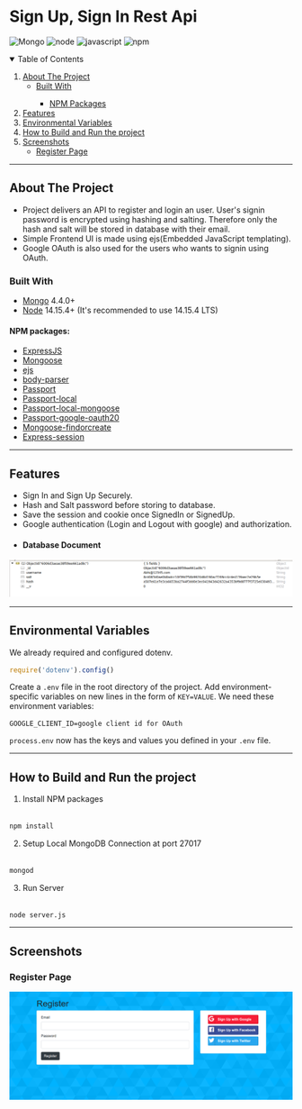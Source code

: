 

# Sign Up, Sign In Rest Api

![Mongo](https://img.shields.io/badge/DB-MongoDB-yellow)
![node](https://aleen42.github.io/badges/src/node.svg)
![javascript](https://aleen42.github.io/badges/src/javascript.svg)
![npm](https://img.shields.io/badge/npm-v6.14.11-blue)


<!-- TABLE OF CONTENTS -->
<details open="open">
  <summary>Table of Contents</summary>
  <ol>
    <li>
      <a href="#about-the-project">About The Project</a>
      <ul>
        <li><a href="#built-with">Built With</a></li>
        <ul>
        <li><a href="#npm-packages">NPM Packages</a></li>
      </ul>
      </ul>
    </li>
    <li>
      <a href="#features">Features</a>
    </li>
    <li>
      <a href="#environmental-variables">Environmental Variables</a>
    </li>
    <li>
      <a href="#how-to-build-and-run-the-project">How to Build and Run the project</a>
    </li>
    <li>
		<a  href="#screenshots">Screenshots</a>
		<ul>
			<li><a  href="#register-page">Register Page</a></li>
	</ul>
</li>
  </ol>
</details>

---
<!-- ABOUT THE PROJECT -->
## About The Project

 - Project delivers an API to register and login an user. User's signin password is encrypted using hashing and salting. Therefore only the hash and salt will be stored in database with their email.
 - Simple Frontend UI is made using ejs(Embedded JavaScript templating). 
 - Google OAuth is also used for the users who wants to signin using OAuth.
  
### Built With

-   [Mongo](https://www.mongodb.com/) 4.4.0+
-   [Node](https://nodejs.org/en/) 14.15.4+ (It's recommended to use 14.15.4 LTS)

#### NPM packages:

 - [ExpressJS](https://www.npmjs.com/package/express) 
 - [Mongoose](https://www.npmjs.com/package/mongoose)
 - [ejs](https://www.npmjs.com/package/ejs)
 - [body-parser](https://www.npmjs.com/package/body-parser)
 - [Passport](https://www.npmjs.com/package/passport)
 - [Passport-local](https://www.npmjs.com/package/passport-local)
 - [Passport-local-mongoose](https://www.npmjs.com/package/passport-local-mongoose)
 - [Passport-google-oauth20](https://www.npmjs.com/package/passport-google-oauth20)
 - [Mongoose-findorcreate](https://www.npmjs.com/package/mongoose-findorcreate)
 - [Express-session](https://www.npmjs.com/package/express-session)

---

## Features
 - Sign In and Sign Up Securely.
 - Hash and Salt password before storing to database.
 - Save the session and cookie once SignedIn or SignedUp.
 - Google authentication (Login and Logout with google) and authorization.
 - #### Database Document
 ![Document](public/screenshots/db.png)
 

---
 ## Environmental Variables

We already required and configured dotenv.

```javascript
require('dotenv').config()
```

Create a `.env` file in the root directory of the project. Add
environment-specific variables on new lines in the form of `KEY=VALUE`.
We need these environment variables:

```dosini
GOOGLE_CLIENT_ID=google client id for OAuth
```

`process.env` now has the keys and values you defined in your `.env` file.

---
 ## How to Build and Run the project

  

1. Install NPM packages

```sh

npm install

```

2. Setup Local MongoDB Connection at port 27017

```sh

mongod

```


3. Run Server 

```sh

node server.js

```

---
## Screenshots

### Register Page
![Register Page](public/screenshots/register.png)

